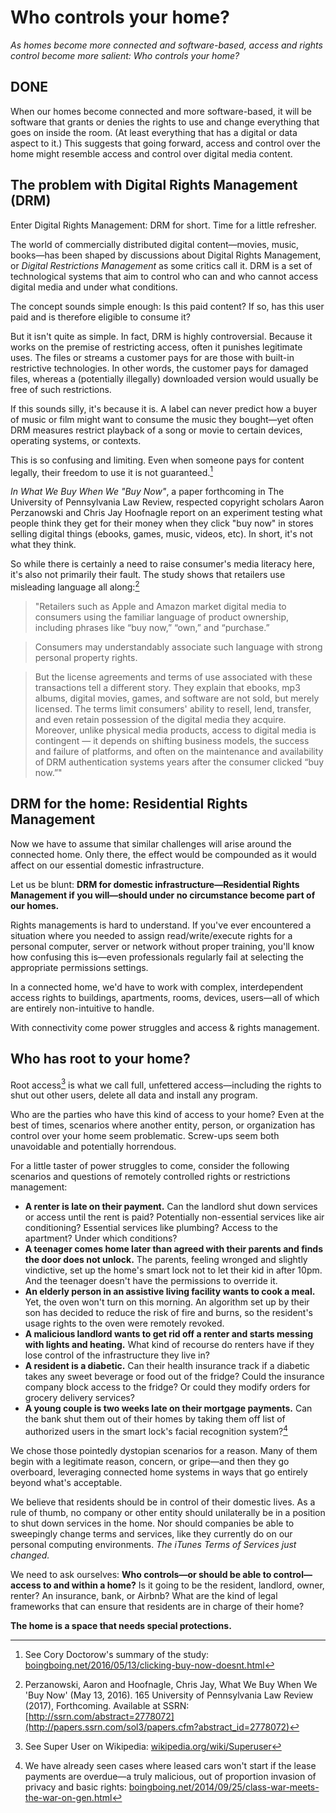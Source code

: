 # Who controls your home?

_As homes become more connected and software-based, access and rights control become more salient: Who controls your home?_

## DONE

When our homes become connected and more software-based, it will be software that grants or denies the rights to use and change everything that goes on inside the room. (At least everything that has a digital or data aspect to it.) This suggests that going forward, access and control over the home might resemble access and control over digital media content. 

## The problem with Digital Rights Management (DRM)

Enter Digital Rights Management: DRM for short. Time for a little refresher.

The world of commercially distributed digital content—movies, music, books—has been shaped by discussions about Digital Rights Management, or *Digital Restrictions Management* as some critics call it. DRM is a set of technological systems that aim to control who can and who cannot access digital media and under what conditions.

The concept sounds simple enough: Is this paid content? If so, has this user paid and is therefore eligible to consume it?

But it isn't quite as simple. In fact, DRM is highly controversial. Because it works on the premise of restricting access, often it punishes legitimate uses. The files or streams a customer pays for are those with built-in restrictive technologies. In other words, the customer pays for damaged files, whereas a (potentially illegally) downloaded version would usually be free of such restrictions. 

If this sounds silly, it's because it is. A label can never predict how a buyer of music or film might want to consume the music they bought—yet often DRM measures restrict playback of a song or movie to certain devices, operating systems, or contexts. 

This is so confusing and limiting. Even when someone pays for content legally, their freedom to use it is not guaranteed.[^1] 

*In What We Buy When We "Buy Now"*, a paper forthcoming in The University of Pennsylvania Law Review, respected copyright scholars Aaron Perzanowski and Chris Jay Hoofnagle report on an experiment testing what people think they get for their money when they click "buy now" in stores selling digital things (ebooks, games, music, videos, etc). In short, it's not what they think.

So while there is certainly a need to raise consumer's media literacy here, it's also not primarily their fault. The study shows that retailers use misleading language all along:[^2]

> "Retailers such as Apple and Amazon market digital media to consumers using the familiar language of product ownership, including phrases like “buy now,” “own,” and “purchase.” 

> Consumers may understandably associate such language with strong personal property rights. 

> But the license agreements and terms of use associated with these transactions tell a different story. They explain that ebooks, mp3 albums, digital movies, games, and software are not sold, but merely licensed. The terms limit consumers' ability to resell, lend, transfer, and even retain possession of the digital media they acquire. Moreover, unlike physical media products, access to digital media is contingent — it depends on shifting business models, the success and failure of platforms, and often on the maintenance and availability of DRM authentication systems years after the consumer clicked “buy now.”"

## DRM for the home: Residential Rights Management

Now we have to assume that similar challenges will arise around the connected home. Only there, the effect would be compounded as it would affect on our essential domestic infrastructure.

Let us be blunt: **DRM for domestic infrastructure—Residential Rights Management if you will—should under no circumstance become part of our homes.**

Rights managements is hard to understand. If you've ever encountered a situation where you needed to assign read/write/execute rights for a personal computer, server or network without proper training, you'll know how confusing this is—even professionals regularly fail at selecting the appropriate permissions settings.

In a connected home, we'd have to work with complex, interdependent access rights to buildings, apartments, rooms, devices, users—all of which are entirely non-intuitive to handle. 

With connectivity come power struggles and access & rights management.

## Who has root to your home?

Root access[^3] is what we call full, unfettered access—including the rights to shut out other users, delete all data and install any program. 

Who are the parties who have this kind of access to your home? Even at the best of times, scenarios where another entity, person, or organization has control over your home seem problematic. Screw-ups seem both unavoidable and potentially horrendous.

For a little taster of power struggles to come, consider the following scenarios and questions of remotely controlled rights or restrictions management:

- **A renter is late on their payment.** Can the landlord shut down services or access until the rent is paid? Potentially non-essential services like air conditioning? Essential services like plumbing?  Access to the apartment? Under which conditions? 
- **A teenager comes home later than agreed with their parents and finds the door does not unlock.** The parents, feeling wronged and slightly vindictive, set up the home's smart lock not to let their kid in after 10pm. And the teenager doesn't have the permissions to override it.
- **An elderly person in an assistive living facility wants to cook a meal.** Yet, the oven won't turn on this morning. An algorithm set up by their son has decided to reduce the risk of fire and burns, so the resident's usage rights to the oven were remotely revoked.
- **A malicious landlord wants to get rid off a renter and starts messing with lights and heating.** What kind of recourse do renters have if they lose control of the infrastructure they live in?
- **A resident is a diabetic.** Can their health insurance track if a diabetic takes any sweet beverage or food out of the fridge? Could the insurance company block access to the fridge? Or could they modify orders for grocery delivery services?
- **A young couple is two weeks late on their mortgage payments.** Can the bank shut them out of their homes by taking them off list of authorized users in the smart lock's facial recognition system?[^4]

We chose those pointedly dystopian scenarios for a reason. Many of them begin with a legitimate reason, concern, or gripe—and then they go overboard, leveraging connected home systems in ways that go entirely beyond what's acceptable.

We believe that residents should be in control of their domestic lives. As a rule of thumb, no company or other entity should unilaterally be in a position to shut down services in the home. Nor should companies be able to sweepingly change terms and services, like they currently do on our personal computing environments. *The iTunes Terms of Services just changed.* 

We need to ask ourselves: **Who controls—or should be able to control—access to and within a home?** Is it going to be the resident, landlord, owner, renter? An insurance, bank, or Airbnb? What are the kind of legal frameworks that can ensure that residents are in charge of their home?

**The home is a space that needs special protections.** 


[^1]: See Cory Doctorow's summary of the study: [boingboing.net/2016/05/13/clicking-buy-now-doesnt.html](http://boingboing.net/2016/05/13/clicking-buy-now-doesnt.html) 
[^2]: Perzanowski, Aaron and Hoofnagle, Chris Jay, What We Buy When We 'Buy Now' (May 13, 2016). 165 University of Pennsylvania Law Review (2017), Forthcoming. Available at SSRN: [http://ssrn.com/abstract=2778072](http://papers.ssrn.com/sol3/papers.cfm?abstract_id=2778072)
[^3]: See Super User on Wikipedia: [wikipedia.org/wiki/Superuser](https://en.wikipedia.org/wiki/Superuser)
[^4]: We have already seen cases where leased cars won't start  if the lease payments are overdue—a truly malicious, out of proportion invasion of privacy and basic rights: [boingboing.net/2014/09/25/class-war-meets-the-war-on-gen.html](https://boingboing.net/2014/09/25/class-war-meets-the-war-on-gen.html)


